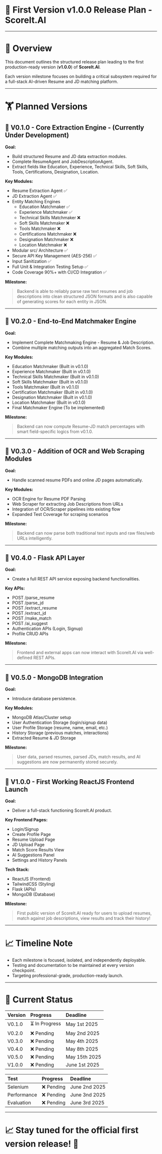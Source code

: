 # 📆 First Version v1.0.0 Release Plan - **ScoreIt.AI**

---

# 🔹 Overview
This document outlines the structured release plan leading to the first production-ready version (**v1.0.0**) of **ScoreIt.AI**.

Each version milestone focuses on building a critical subsystem required for a full-stack AI-driven Resume and JD matching platform.

---

# 🏋️ Planned Versions

## 🔢 V0.1.0 - Core Extraction Engine - (Currently Under Development)
**Goal:**
- Build structured Resume and JD data extraction modules.
- Complete ResumeAgent and JobDescriptionAgent.
- Extract fields like Education, Experience, Technical Skills, Soft Skills, Tools, Certifications, Designation, Location.

**Key Modules:**
- Resume Extraction Agent ✅
- JD Extraction Agent ✅
- Entity Matching Engines
    - Education Matchmaker ✅
    - Experience Matchmaker ✅
    - Technical Skills Matchmaker ❌ 
    - Soft Skills Matchmaker ❌ 
    - Tools Matchmaker ❌ 
    - Certifications Matchmaker ❌ 
    - Designation Matchmaker ❌
    - Location Matchmaker ❌
- Modular src/ Architecture ✅
- Secure API Key Management (AES-256) ✅
- Input Sanitization ✅
- Full Unit & Integration Testing Setup ✅
- Code Coverage 90%+ with CI/CD Integration ✅

**Milestone:**
> Backend is able to reliably parse raw text resumes and job descriptions into clean structured JSON formats and is also capable of generating scores for each entity in JSON.

---

## 🔢 V0.2.0 - End-to-End Matchmaker Engine
**Goal:**
- Implement Complete Matchmaking Engine - Resume & Job Description.
- Combine multiple matching outputs into an aggregated Match Scores.

**Key Modules:**
- Education Matchmaker (Built in v0.1.0)
- Experience Matchmaker (Built in v0.1.0)
- Technical Skills Matchmaker (Built in v0.1.0)
- Soft Skills Matchmaker (Built in v0.1.0)
- Tools Matchmaker (Built in v0.1.0)
- Certification Matchmaker (Built in v0.1.0)
- Designation Matchmaker (Built in v0.1.0)
- Location Matchmaker (Built in v0.1.0)
- Final Matchmaker Engine (To be implemented)

**Milestone:**
> Backend can now compute Resume-JD match percentages with smart field-specific logics from v0.1.0.

---

## 🔢 V0.3.0 - Addition of OCR and Web Scraping Modules
**Goal:**
- Handle scanned resume PDFs and online JD pages automatically.

**Key Modules:**
- OCR Engine for Resume PDF Parsing
- Web Scraper for extracting Job Descriptions from URLs
- Integration of OCR/Scraper pipelines into existing flow
- Expanded Test Coverage for scraping scenarios

**Milestone:**
> Backend can now parse both traditional text inputs and raw files/web URLs intelligently.

---

## 🔢 V0.4.0 - Flask API Layer
**Goal:**
- Create a full REST API service exposing backend functionalities.

**Key APIs:**
- POST /parse_resume
- POST /parse_jd
- POST /extract_resume
- POST /extract_jd
- POST /make_match
- POST /ai_suggest
- Authentication APIs (Login, Signup)
- Profile CRUD APIs

**Milestone:**
> Frontend and external apps can now interact with ScoreIt.AI via well-defined REST APIs.

---

## 🔢 V0.5.0 - MongoDB Integration
**Goal:**
- Introduce database persistence.

**Key Modules:**
- MongoDB Atlas/Cluster setup
- User Authentication Storage (login/signup data)
- User Profile Storage (resume, name, email, etc.)
- History Storage (previous matches, interactions)
- Extracted Resume & JD Storage

**Milestone:**
> User data, parsed resumes, parsed JDs, match results, and AI suggestions are now permanently stored securely.

---

## 🔢 V1.0.0 - First Working ReactJS Frontend Launch
**Goal:**
- Deliver a full-stack functioning ScoreIt.AI product.

**Key Frontend Pages:**
- Login/Signup
- Create Profile Page
- Resume Upload Page
- JD Upload Page
- Match Score Results View
- AI Suggestions Panel
- Settings and History Panels

**Tech Stack:**
- ReactJS (Frontend)
- TailwindCSS (Styling)
- Flask (APIs)
- MongoDB (Database)

**Milestone:**
> First public version of ScoreIt.AI ready for users to upload resumes, match against job descriptions, view results and track their history!

---

# 📈 Timeline Note
- Each milestone is focused, isolated, and independently deployable.
- Testing and documentation to be maintained at every version checkpoint.
- Targeting professional-grade, production-ready launch.

---

# 📅 Current Status
| Version |   Progress    | Deadline |
|:---|:---|:---|
| V0.1.0 | ⏳ In Progress | May 1st 2025  |
| V0.2.0 | ❌ Pending     | May 2nd 2025  |
| V0.3.0 | ❌ Pending     | May 4th 2025  |
| V0.4.0 | ❌ Pending     | May 8th 2025  |
| V0.5.0 | ❌ Pending     | May 15th 2025 |
| V1.0.0 | ❌ Pending     | June 1st 2025 |

| Test |   Progress    | Deadline |
|:---|:---|:---|
| Selenium    | ❌ Pending | June 2nd 2025  |
| Performance | ❌ Pending | June 3nd 2025  |
| Evaluation  | ❌ Pending | June 3rd 2025  |

---

# 📈 Stay tuned for the official first version release! 🚀

